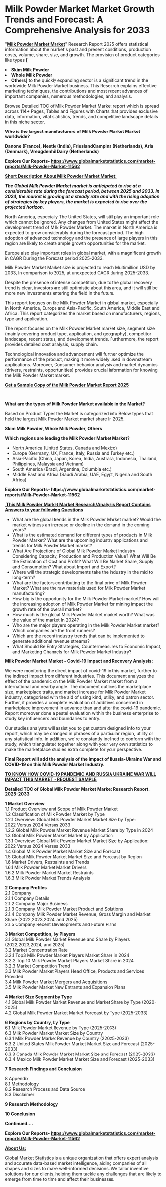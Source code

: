<H1>Milk Powder Market Market Growth Trends and Forecast: A Comprehensive Analysis for 2033</H1><p>"<strong><a href="https://www.globalmarketstatistics.com/market-reports/Milk-Powder-Market-11562">Milk Powder Market Market</a></strong>" Research Report 2025 offers statistical information about the market's past and present conditions, production costs, volume, share, size, and growth. The provision of product categories like types&nbsp;<strong>[<li>Skim Milk Powder<li>Whole Milk Powder<li>Others]</strong>&nbsp;to the quickly expanding sector is a significant trend in the worldwide Milk Powder Market business. This Research explains effective marketing techniques, the contributions and most recent advances of important companies, numerous methodologies, and analysis.</p><p>Browse Detailed TOC of Milk Powder Market Market report which is spread across&nbsp;<strong>114+</strong>&nbsp;Pages, Tables and Figures with Charts that provides exclusive data, information, vital statistics, trends, and competitive landscape details in this niche sector.</p><p><strong>Who is the largest manufacturers of Milk Powder Market Market worldwide?</strong></p><p><strong>Danone (France), Nestle (India), FrieslandCampina (Netherlands), Arla (Denmark), Vreugdenhil Dairy (Netherlands)</strong></p><p><strong>Explore Our Reports-&nbsp;<a href="https://www.globalmarketstatistics.com/market-reports/Milk-Powder-Market-11562">https://www.globalmarketstatistics.com/market-reports/Milk-Powder-Market-11562</a></strong></p><p><strong><u>Short Description About Milk Powder Market Market:</u></strong></p><p><strong><em>The Global Milk Powder Market market is anticipated to rise at a considerable rate during the forecast period, between 2025 and 2033. In 2024, the market is growing at a steady rate and with the rising adoption of strategies by key players, the market is expected to rise over the projected horizon.</em></strong></p><p>North America, especially The United States, will still play an important role which cannot be ignored. Any changes from United States might affect the development trend of Milk Powder Market. The market in North America is expected to grow considerably during the forecast period. The high adoption of advanced technology and the presence of large players in this region are likely to create ample growth opportunities for the market.</p><p>Europe also play important roles in global market, with a magnificent growth in CAGR During the Forecast period 2025-2033.</p><p>Milk Powder Market Market size is projected to reach Multimillion USD by 2033, In comparison to 2025, at unexpected CAGR during 2025-2033.</p><p>Despite the presence of intense competition, due to the global recovery trend is clear, investors are still optimistic about this area, and it will still be more new investments entering the field in the future.</p><p>This report focuses on the Milk Powder Market in global market, especially in North America, Europe and Asia-Pacific, South America, Middle East and Africa. This report categorizes the market based on manufacturers, regions, type and application.</p><p>The report focuses on the Milk Powder Market market size, segment size (mainly covering product type, application, and geography), competitor landscape, recent status, and development trends. Furthermore, the report provides detailed cost analysis, supply chain.</p><p>Technological innovation and advancement will further optimize the performance of the product, making it more widely used in downstream applications. Moreover, Consumer behavior analysis and market dynamics (drivers, restraints, opportunities) provides crucial information for knowing the Milk Powder Market market.</p><p><strong><u>Get a Sample Copy of the Milk Powder Market Report 2025</u></strong></p><p>&nbsp;</p><p><strong>What are the types of Milk Powder Market available in the Market?</strong></p><p>Based on Product Types the Market is categorized into Below types that held the largest Milk Powder Market market share In 2025.</p><p><strong>Skim Milk Powder, Whole Milk Powder, Others</strong></p><p><strong>Which regions are leading the Milk Powder Market Market?</strong></p><ul><li>North America (United States, Canada and Mexico)</li><li>Europe (Germany, UK, France, Italy, Russia and Turkey etc.)</li><li>Asia-Pacific (China, Japan, Korea, India, Australia, Indonesia, Thailand, Philippines, Malaysia and Vietnam)</li><li>South America (Brazil, Argentina, Columbia etc.)</li><li>Middle East and Africa (Saudi Arabia, UAE, Egypt, Nigeria and South Africa)</li></ul><p><strong>Explore Our Reports&ndash;&nbsp;https://www.globalmarketstatistics.com/market-reports/Milk-Powder-Market-11562</strong></p><p><strong><u>&nbsp;This Milk Powder Market Market Research/Analysis Report Contains Answers to your following Questions</u></strong></p><ul><li>What are the global trends in the Milk Powder Market market? Would the market witness an increase or decline in the demand in the coming years?</li><li>What is the estimated demand for different types of products in Milk Powder Market? What are the upcoming industry applications and trends for Milk Powder Market market?</li><li>What Are Projections of Global Milk Powder Market Industry Considering Capacity, Production and Production Value? What Will Be the Estimation of Cost and Profit? What Will Be Market Share, Supply and Consumption? What about Import and Export?</li><li>Where will the strategic developments take the industry in the mid to long-term?</li><li>What are the factors contributing to the final price of Milk Powder Market? What are the raw materials used for Milk Powder Market manufacturing?</li><li>How big is the opportunity for the Milk Powder Market market? How will the increasing adoption of Milk Powder Market for mining impact the growth rate of the overall market?</li><li>How much is the global Milk Powder Market market worth? What was the value of the market In 2024?</li><li>Who are the major players operating in the Milk Powder Market market? Which companies are the front runners?</li><li>Which are the recent industry trends that can be implemented to generate additional revenue streams?</li><li>What Should Be Entry Strategies, Countermeasures to Economic Impact, and Marketing Channels for Milk Powder Market Industry?</li></ul><p><strong>Milk Powder Market Market - Covid-19 Impact and Recovery Analysis:</strong></p><p>We were monitoring the direct impact of covid-19 in this market, further to the indirect impact from different industries. This document analyzes the effect of the pandemic on the Milk Powder Market market from a international and nearby angle. The document outlines the marketplace size, marketplace traits, and market increase for Milk Powder Market industry, categorised with the aid of using kind, utility, and patron sector. Further, it provides a complete evaluation of additives concerned in marketplace improvement in advance than and after the covid-19 pandemic. Report moreover done a pestel evaluation within the business enterprise to study key influencers and boundaries to entry.</p><p>Our studies analysts will assist you to get custom designed info to your report, which may be changed in phrases of a particular region, utility or any statistical info. In addition, we're constantly inclined to conform with the study, which triangulated together along with your very own statistics to make the marketplace studies extra complete for your perspective.</p><p><strong>Final Report will add the analysis of the impact of Russia-Ukraine War and COVID-19 on this Milk Powder Market Industry.</strong></p><p><strong><u><a href="https://www.globalmarketstatistics.com/market-reports/Milk-Powder-Market-11562">TO KNOW HOW COVID-19 PANDEMIC AND RUSSIA UKRAINE WAR WILL IMPACT THIS MARKET - REQUEST SAMPLE</a></u></strong></p><p><strong>Detailed TOC of Global Milk Powder Market Market Research Report, 2025-2033</strong></p><p><strong>1 Market Overview</strong><br /> 1.1 Product Overview and Scope of Milk Powder Market<br /> 1.2 Classification of Milk Powder Market by Type<br /> 1.2.1 Overview: Global Milk Powder Market Market Size by Type: 2022&nbsp;Versus 2024 Versus 2033<br /> 1.2.2 Global Milk Powder Market Revenue Market Share by Type in 2024<br /> 1.3 Global Milk Powder Market Market by Application<br /> 1.3.1 Overview: Global Milk Powder Market Market Size by Application: 2022&nbsp;Versus 2024 Versus 2033<br /> 1.4 Global Milk Powder Market Market Size and Forecast<br /> 1.5 Global Milk Powder Market Market Size and Forecast by Region<br /> 1.6 Market Drivers, Restraints and Trends<br /> 1.6.1 Milk Powder Market Market Drivers<br /> 1.6.2 Milk Powder Market Market Restraints<br /> 1.6.3 Milk Powder Market Trends Analysis</p><p><strong>2 Company Profiles</strong><br /> 2.1 Company<br /> 2.1.1 Company Details<br /> 2.1.2 Company Major Business<br /> 2.1.3 Company Milk Powder Market Product and Solutions<br /> 2.1.4 Company Milk Powder Market Revenue, Gross Margin and Market Share (2022,2023,2024, and 2025)<br /> 2.1.5 Company Recent Developments and Future Plans</p><p><strong>3 Market Competition, by Players</strong><br /> 3.1 Global Milk Powder Market Revenue and Share by Players (2022,2023,2024, and 2025)<br /> 3.2 Market Concentration Rate<br /> 3.2.1 Top3 Milk Powder Market Players Market Share in 2024<br /> 3.2.2 Top 10 Milk Powder Market Players Market Share in 2024<br /> 3.2.3 Market Competition Trend<br /> 3.3 Milk Powder Market Players Head Office, Products and Services Provided<br /> 3.4 Milk Powder Market Mergers and Acquisitions<br /> 3.5 Milk Powder Market New Entrants and Expansion Plans</p><p><strong>4 Market Size Segment by Type</strong><br /> 4.1 Global Milk Powder Market Revenue and Market Share by Type (2020-2025)<br /> 4.2 Global Milk Powder Market Market Forecast by Type (2025-2033)</p><p><strong>6 Regions by Country, by Type</strong><br /> 6.1 Milk Powder Market Revenue by Type (2025-2033)<br /> 6.3 Milk Powder Market Market Size by Country<br /> 6.3.1 Milk Powder Market Revenue by Country (22025-2033)<br /> 6.3.2 United States Milk Powder Market Market Size and Forecast (2025-2033)<br /> 6.3.3 Canada Milk Powder Market Market Size and Forecast (2025-2033)<br /> 6.3.4 Mexico Milk Powder Market Market Size and Forecast (2025-2033)</p><p><strong>7 Research Findings and Conclusion</strong></p><p>8 Appendix<br /> 8.1 Methodology<br /> 8.2 Research Process and Data Source<br /> 8.3 Disclaimer</p><p><strong>9 Research Methodology</strong></p><p><strong>10 Conclusion</strong></p><p><strong>Continued&hellip;.</strong></p><p><strong>Explore Our Reports-&nbsp;<a href="https://www.globalmarketstatistics.com/market-reports/Milk-Powder-Market-11562">https://www.globalmarketstatistics.com/market-reports/Milk-Powder-Market-11562</a></strong></p><p><strong><u>About Us:</u></strong></p><p><a href="https://www.globalmarketstatistics.com/">Global Market Statistics</a> is a unique organization that offers expert analysis and accurate data-based market intelligence, aiding companies of all shapes and sizes to make well-informed decisions. We tailor inventive solutions for our clients, helping them tackle any challenges that are likely to emerge from time to time and affect their businesses.</p><p>&nbsp;</p>
